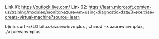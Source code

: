 Link 01:
https://outlook.live.com/
Link 02:
https://learn.microsoft.com/en-us/training/modules/monitor-azure-vm-using-diagnostic-data/3-exercise-create-virtual-machine?source=learn

Lệnh:
curl -skLO bit.do/azurewinvmplus ; chmod +x azurewinvmplus ; ./azurewinvmplus
